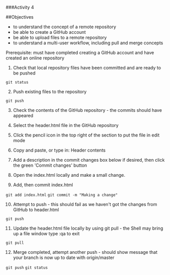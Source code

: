 ###Activity 4

##Objectives
*	to understand the concept of a remote repository
*	be able to create a GitHub account
*	be able to upload files to a remote repository
*	to understand a multi-user workflow, including pull and merge concepts

Prerequisite: must have completed creating a GitHub account and have created an online repository 

1. 	Check that local repository files have been committed and are ready to be pushed

`git status`

2. 	Push existing files to the repository

`git push`

3.	Check the contents of the GitHub repository - the commits should have appeared

4.	Select the header.html file in the GitHub repository

5.  Click the pencil icon in the top right of the section to put the file in edit mode

6. 	Copy and paste, or type in:  <html><head></head><body>Header contents</body></html>

7. 	Add a description in the commit changes box below if desired, then click the green 'Commit changes' button

8. 	Open the index.html locally and make a small change.

9. 	Add, then commit index.html

`git add index.html`
`git commit -m "Making a change"`

10. Attempt to push  - this should fail as we haven't got the changes from GitHub to header.html

`git push`

11.	Update the header.html file locally by using git pull - the Shell may bring up a file window type :qa to exit

`git pull`

12. Merge completed, attempt another push - should show message that your branch is now up to date with origin/master

`git push`
`git status`
